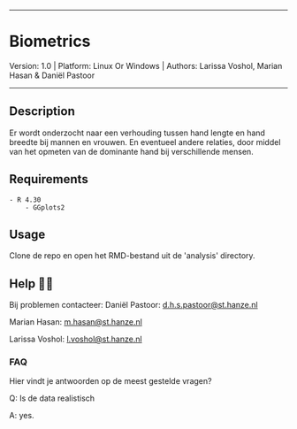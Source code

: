______________

# Biometrics
Version: 1.0 | Platform: Linux Or Windows | Authors: Larissa Voshol, Marian Hasan & Daniël Pastoor
________________

## Description

Er wordt onderzocht naar een verhouding tussen hand lengte en hand breedte bij mannen en vrouwen. En eventueel andere relaties, door middel van het opmeten van de dominante hand bij verschillende mensen.

## Requirements

```
- R 4.30
    - GGplots2
```

## Usage
Clone de repo en open het RMD-bestand uit de 'analysis' directory.

## Help 🙋‍♂️ 

Bij problemen contacteer:
Daniël Pastoor: d.h.s.pastoor@st.hanze.nl

Marian Hasan: m.hasan@st.hanze.nl

Larissa Voshol: l.voshol@st.hanze.nl

### FAQ 
Hier vindt je antwoorden op de meest gestelde vragen?

Q: Is de data realistisch

A: yes.
